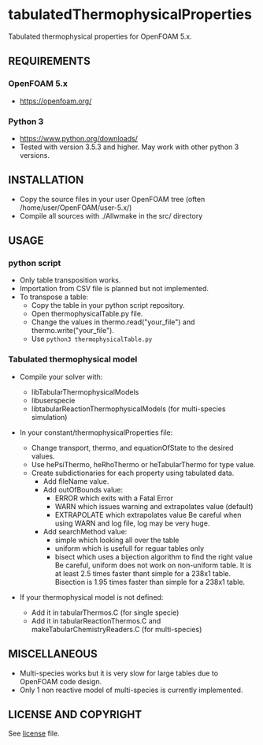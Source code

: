 # tabulatedThermophysicalProperties
Tabulated thermophysical properties for OpenFOAM 5.x.

## REQUIREMENTS

### OpenFOAM 5.x
* https://openfoam.org/

### Python 3
* https://www.python.org/downloads/
* Tested with version 3.5.3 and higher.
  May work with other python 3 versions.
  
## INSTALLATION

* Copy the source files in your user OpenFOAM tree (often /home/user/OpenFOAM/user-5.x/)
* Compile all sources with ./Allwmake in the src/ directory


## USAGE

### python script

* Only table transposition works.
* Importation from CSV file is planned but not implemented.
* To transpose a table:
  * Copy the table in your python script repository.
  * Open thermophysicalTable.py file.
  * Change the values in thermo.read("your_file") and thermo.write("your_file").
  * Use `python3 thermophysicalTable.py`

### Tabulated thermophysical model

* Compile your solver with:
  * libTabularThermophysicalModels
  * libuserspecie
  * libtabularReactionThermophysicalModels (for multi-species simulation)

* In your constant/thermophysicalProperties file:
  * Change transport, thermo, and equationOfState to the desired values.
  * Use hePsiThermo, heRhoThermo or heTabularThermo for type value.
  * Create subdictionaries for each property using tabulated data.
    * Add fileName value.
    * Add outOfBounds value:
      * ERROR which exits with a Fatal Error
      * WARN which issues warning and extrapolates value (default)
      * EXTRAPOLATE which extrapolates value
    Be careful when using WARN and log file, log may be very huge.
    * Add searchMethod value:
      * simple which looking all over the table
      *	uniform which is usefull for reguar tables only
      * bisect which uses a bijection algorithm to find the right value
    Be careful, uniform does not work on non-uniform table. It is at least 2.5 times faster thant simple for a 238x1 table.
    Bisection is 1.95 times faster than simple for a 238x1 table.

* If your thermophysical model is not defined:
  * Add it in tabularThermos.C (for single specie)
  * Add it in tabularReactionThermos.C and makeTabularChemistryReaders.C (for multi-species)

## MISCELLANEOUS

* Multi-species works but it is very slow for large tables due to OpenFOAM code design.
* Only 1 non reactive model of multi-species is currently implemented.

## LICENSE AND COPYRIGHT

See [license](LICENSE) file.
